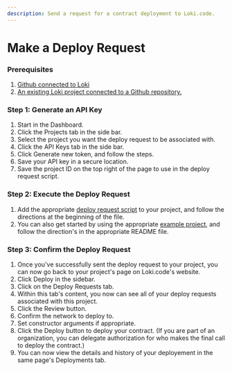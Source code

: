```yaml
---
description: Send a request for a contract deployment to Loki.code.
---
```


# Make a Deploy Request

### Prerequisites

1. [Github connected to Loki](<README (1).md>)
2. [An existing Loki project](getting-started/how-to-create-a-new-project.md)[ connected to a Github repository.](getting-started/how-to-create-a-new-project.md)

### Step 1: Generate an API Key

1. Start in the Dashboard.
2. Click the Projects tab in the side bar.
3. Select the project you want the deploy request to be associated with.
4. Click the API Keys tab in the side bar.
5. Click Generate new token, and follow the steps.
6. Save your API key in a secure location.
7. Save the project ID on the top right of the page to use in the deploy request script.

### Step 2: Execute the Deploy Request

1. Add the appropriate [deploy request script](https://github.com/LokiCode-Inc/deploy-request-scripts/tree/main) to your project, and follow the directions at the beginning of the file.
2. You can also get started by using the appropriate [example project](https://github.com/LokiCode-Inc/deploy-request-hardhat), and follow the direction's in the appropriate README file.

### Step 3: Confirm the Deploy Request

1. Once you've successfully sent the deploy request to your project, you can now go back to your project's page on Loki.code's website.
2. Click Deploy in the sidebar.
3. Click on the Deploy Requests tab.
4. Within this tab's content, you now can see all of your deploy requests associated with this project.
5. Click the Review button.
6. Confirm the network to deploy to.
7. Set constructor arguments if appropriate.
8. Click the Deploy button to deploy your contract. (If you are part of an organization, you can delegate authorization for who makes the final call to deploy the contract.)
9. You can now view the details and history of your deployement in the same page's Deployments tab.
